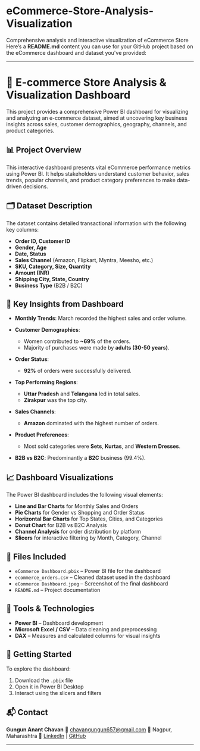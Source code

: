 # eCommerce-Store-Analysis-Visualization
Comprehensive analysis and interactive visualization of eCommerce Store
Here’s a **README.md** content you can use for your GitHub project based on the eCommerce dashboard and dataset you've provided:

---

# 🛒 E-commerce Store Analysis & Visualization Dashboard

This project provides a comprehensive Power BI dashboard for visualizing and analyzing an e-commerce dataset, aimed at uncovering key business insights across sales, customer demographics, geography, channels, and product categories.

## 📊 Project Overview

This interactive dashboard presents vital eCommerce performance metrics using Power BI. It helps stakeholders understand customer behavior, sales trends, popular channels, and product category preferences to make data-driven decisions.

## 🗂️ Dataset Description

The dataset contains detailed transactional information with the following key columns:

* **Order ID, Customer ID**
* **Gender, Age**
* **Date, Status**
* **Sales Channel** (Amazon, Flipkart, Myntra, Meesho, etc.)
* **SKU, Category, Size, Quantity**
* **Amount (INR)**
* **Shipping City, State, Country**
* **Business Type** (B2B / B2C)

## 📌 Key Insights from Dashboard

* **Monthly Trends**: March recorded the highest sales and order volume.
* **Customer Demographics**:

  * Women contributed to **\~69%** of the orders.
  * Majority of purchases were made by **adults (30-50 years)**.
* **Order Status**:

  * **92%** of orders were successfully delivered.
* **Top Performing Regions**:

  * **Uttar Pradesh** and **Telangana** led in total sales.
  * **Zirakpur** was the top city.
* **Sales Channels**:

  * **Amazon** dominated with the highest number of orders.
* **Product Preferences**:

  * Most sold categories were **Sets**, **Kurtas**, and **Western Dresses**.
* **B2B vs B2C**: Predominantly a **B2C** business (99.4%).

## 📈 Dashboard Visualizations

The Power BI dashboard includes the following visual elements:

* **Line and Bar Charts** for Monthly Sales and Orders
* **Pie Charts** for Gender vs Shopping and Order Status
* **Horizontal Bar Charts** for Top States, Cities, and Categories
* **Donut Chart** for B2B vs B2C Analysis
* **Channel Analysis** for order distribution by platform
* **Slicers** for interactive filtering by Month, Category, Channel

## 📁 Files Included

* `eCommerce Dashboard.pbix` – Power BI file for the dashboard
* `ecommerce_orders.csv` – Cleaned dataset used in the dashboard
* `eCommerce Dashboard.jpeg` – Screenshot of the final dashboard
* `README.md` – Project documentation

## 🧠 Tools & Technologies

* **Power BI** – Dashboard development
* **Microsoft Excel / CSV** – Data cleaning and preprocessing
* **DAX** – Measures and calculated columns for visual insights

## 🚀 Getting Started

To explore the dashboard:

1. Download the `.pbix` file
2. Open it in Power BI Desktop
3. Interact using the slicers and filters

## 📬 Contact

**Gungun Anant Chavan**
📧 [chavangungun657@gmail.com](mailto:chavangungun657@gmail.com)
📍 Nagpur, Maharashtra
🔗 [LinkedIn](https://www.linkedin.com/in/gungun-chavan-822440259/) | [GitHub](https://github.com/Gungunachavan)

---

